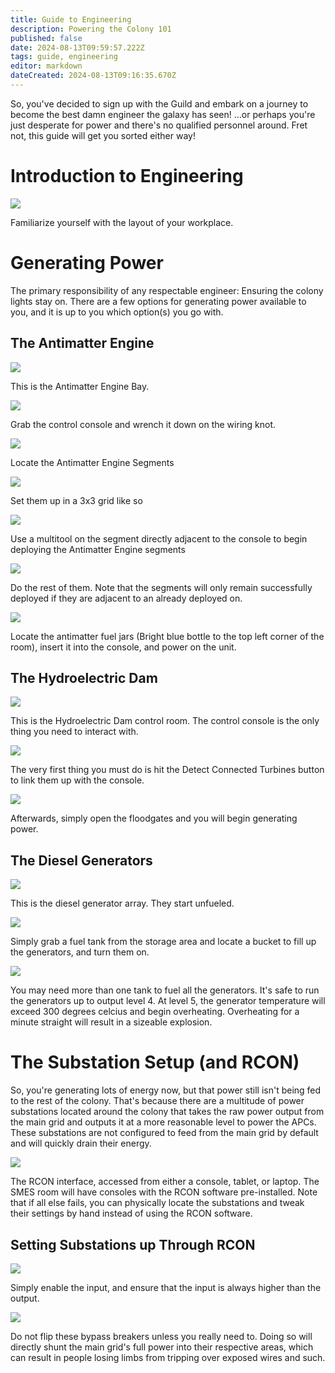 ```yaml
---
title: Guide to Engineering
description: Powering the Colony 101
published: false
date: 2024-08-13T09:59:57.222Z
tags: guide, engineering
editor: markdown
dateCreated: 2024-08-13T09:16:35.670Z
---
```


So, you've decided to sign up with the Guild and embark on a journey to become the best damn engineer the galaxy has seen! …or perhaps you're just desperate for power and there's no qualified personnel around. Fret not, this guide will get you sorted either way!

# Introduction to Engineering

![](/diagrams_maps_etc/engineeringlayout.png)

Familiarize yourself with the layout of your workplace.

# Generating Power

The primary responsibility of any respectable engineer: Ensuring the colony lights stay on. There are a few options for generating power available to you, and it is up to you which option(s) you go with.

## The Antimatter Engine

![](/ingame_screenshots/antimattersetup/amestep1.png)

This is the Antimatter Engine Bay.

![](/ingame_screenshots/antimattersetup/amestep2.png)

Grab the control console and wrench it down on the wiring knot.

![](/ingame_screenshots/antimattersetup/amestep3.png)

Locate the Antimatter Engine Segments

![](/ingame_screenshots/antimattersetup/amestep4.png)

Set them up in a 3x3 grid like so

![](/ingame_screenshots/antimattersetup/amestep5.png)

Use a multitool on the segment directly adjacent to the console to begin deploying the Antimatter Engine segments

![](/ingame_screenshots/antimattersetup/amestep6.png)

Do the rest of them. Note that the segments will only remain successfully deployed if they are adjacent to an already deployed on.

![](/ingame_screenshots/antimattersetup/amestep7.png)

Locate the antimatter fuel jars (Bright blue bottle to the top left corner of the room), insert it into the console, and power on the unit.

## The Hydroelectric Dam

![](/ingame_screenshots/hydrodam1.png)

This is the Hydroelectric Dam control room. The control console is the only thing you need to interact with.

![](/ingame_screenshots/hydrodam2.png)

The very first thing you must do is hit the Detect Connected Turbines button to link them up with the console.

![](/ingame_screenshots/hydrodam3.png)

Afterwards, simply open the floodgates and you will begin generating power.

## The Diesel Generators

![](/ingame_screenshots/generator1.png)

This is the diesel generator array. They start unfueled.

![](/ingame_screenshots/generator2.png)

Simply grab a fuel tank from the storage area and locate a bucket to fill up the generators, and turn them on.

![](/ingame_screenshots/generator3.png)

You may need more than one tank to fuel all the generators. It's safe to run the generators up to output level 4. At level 5, the generator temperature will exceed 300 degrees celcius and begin overheating. Overheating for a minute straight will result in a sizeable explosion.

# The Substation Setup (and RCON)

So, you're generating lots of energy now, but that power still isn't being fed to the rest of the colony. That's because there are a multitude of power substations located around the colony that takes the raw power output from the main grid and outputs it at a more reasonable level to power the APCs. These substations are not configured to feed from the main grid by default and will quickly drain their energy.

![](/ingame_screenshots/rcon1.png)

The RCON interface, accessed from either a console, tablet, or laptop. The SMES room will have consoles with the RCON software pre-installed. Note that if all else fails, you can physically locate the substations and tweak their settings by hand instead of using the RCON software.

## Setting Substations up Through RCON

![](/ingame_screenshots/rcon2.png)

Simply enable the input, and ensure that the input is always higher than the output.

![](/ingame_screenshots/rconbreaker.png)

Do not flip these bypass breakers unless you really need to. Doing so will directly shunt the main grid's full power into their respective areas, which can result in people losing limbs from tripping over exposed wires and such.